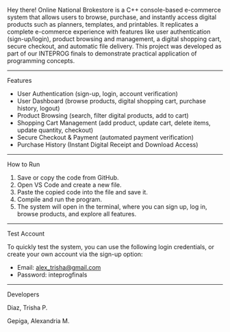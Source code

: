 Hey there! Online National Brokestore is a C++ console-based e-commerce system that allows users to browse, purchase, and instantly access digital products such as planners, templates, and printables. It replicates a complete e-commerce experience with features like user authentication (sign-up/login), product browsing and management, a digital shopping cart, secure checkout, and automatic file delivery. This project was developed as part of our INTEPROG finals to demonstrate practical application of programming concepts.
___
Features
- User Authentication (sign-up, login, account verification)
- User Dashboard (browse products, digital shopping cart, purchase history, logout)
- Product Browsing (search, filter digital products, add to cart)
- Shopping Cart Management (add product, update cart, delete items, update quantity, checkout)
- Secure Checkout & Payment (automated payment verification)
- Purchase History (Instant Digital Receipt and Download Access)
___
How to Run
1) Save or copy the code from GitHub.
2) Open VS Code and create a new file.
3) Paste the copied code into the file and save it.
4) Compile and run the program.
5) The system will open in the terminal, where you can sign up, log in, browse products, and explore all features.
___
Test Account

To quickly test the system, you can use the following login credentials, or create your own account via the sign-up option:
- Email: alex_trisha@gmail.com
- Password: inteprogfinals
___
Developers

Diaz, Trisha P.

Gepiga, Alexandria M.
